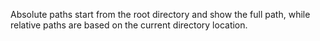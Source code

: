 Absolute paths start from the root directory and show the full path, while relative paths are based on the current directory location.
